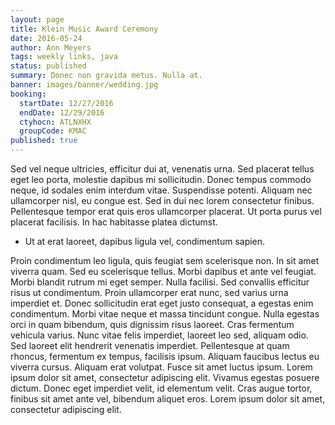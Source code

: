 ```yaml
---
layout: page
title: Klein Music Award Ceremony
date: 2016-05-24
author: Ann Meyers
tags: weekly links, java
status: published
summary: Donec non gravida metus. Nulla at.
banner: images/banner/wedding.jpg
booking:
  startDate: 12/27/2016
  endDate: 12/29/2016
  ctyhocn: ATLNXHX
  groupCode: KMAC
published: true
---
```

Sed vel neque ultricies, efficitur dui at, venenatis urna. Sed placerat tellus eget leo porta, molestie dapibus mi sollicitudin. Donec tempus commodo neque, id sodales enim interdum vitae. Suspendisse potenti. Aliquam nec ullamcorper nisl, eu congue est. Sed in dui nec lorem consectetur finibus. Pellentesque tempor erat quis eros ullamcorper placerat. Ut porta purus vel placerat facilisis. In hac habitasse platea dictumst.

* Ut at erat laoreet, dapibus ligula vel, condimentum sapien.

Proin condimentum leo ligula, quis feugiat sem scelerisque non. In sit amet viverra quam. Sed eu scelerisque tellus. Morbi dapibus et ante vel feugiat. Morbi blandit rutrum mi eget semper. Nulla facilisi. Sed convallis efficitur risus ut condimentum. Proin ullamcorper erat nunc, sed varius urna imperdiet et. Donec sollicitudin erat eget justo consequat, a egestas enim condimentum. Morbi vitae neque et massa tincidunt congue. Nulla egestas orci in quam bibendum, quis dignissim risus laoreet. Cras fermentum vehicula varius.
Nunc vitae felis imperdiet, laoreet leo sed, aliquam odio. Sed laoreet elit hendrerit venenatis imperdiet. Pellentesque at quam rhoncus, fermentum ex tempus, facilisis ipsum. Aliquam faucibus lectus eu viverra cursus. Aliquam erat volutpat. Fusce sit amet luctus ipsum. Lorem ipsum dolor sit amet, consectetur adipiscing elit. Vivamus egestas posuere dictum. Donec eget imperdiet velit, id elementum velit. Cras augue tortor, finibus sit amet ante vel, bibendum aliquet eros. Lorem ipsum dolor sit amet, consectetur adipiscing elit.
